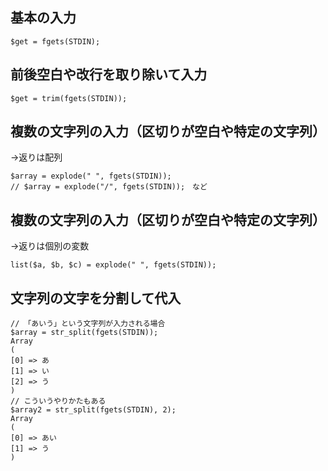 ## 基本の入力
```
$get = fgets(STDIN);
```

## 前後空白や改行を取り除いて入力
```
$get = trim(fgets(STDIN));
```

## 複数の文字列の入力（区切りが空白や特定の文字列）
->返りは配列
```
$array = explode(" ", fgets(STDIN));
// $array = explode("/", fgets(STDIN));　など
```

## 複数の文字列の入力（区切りが空白や特定の文字列）
->返りは個別の変数
```
list($a, $b, $c) = explode(" ", fgets(STDIN));
```

## 文字列の文字を分割して代入
```
// 「あいう」という文字列が入力される場合
$array = str_split(fgets(STDIN));
Array
(
[0] => あ
[1] => い
[2] => う
)
// こういうやりかたもある
$array2 = str_split(fgets(STDIN), 2);
Array
(
[0] => あい
[1] => う
)
```

